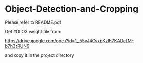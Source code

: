 # Object-Detection-and-Cropping

Please refer to README.pdf

Get YOLO3 weight file from: 

https://drive.google.com/open?id=1_t55vJ4GvxpKzlH7KADcLM-b7h3zRUN9

and copy it in the project directory
